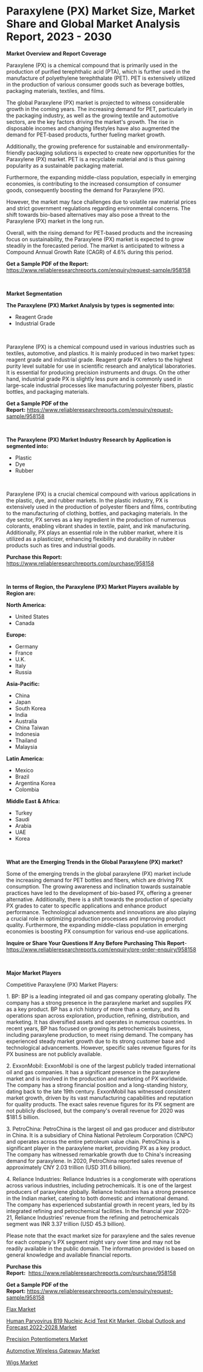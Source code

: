 <p><h1>Paraxylene (PX) Market Size, Market Share and Global Market Analysis Report, 2023 - 2030</h1></p><p><strong>Market Overview and Report Coverage</strong></p>
<p><p>Paraxylene (PX) is a chemical compound that is primarily used in the production of purified terephthalic acid (PTA), which is further used in the manufacture of polyethylene terephthalate (PET). PET is extensively utilized in the production of various consumer goods such as beverage bottles, packaging materials, textiles, and films.</p><p>The global Paraxylene (PX) market is projected to witness considerable growth in the coming years. The increasing demand for PET, particularly in the packaging industry, as well as the growing textile and automotive sectors, are the key factors driving the market's growth. The rise in disposable incomes and changing lifestyles have also augmented the demand for PET-based products, further fueling market growth.</p><p>Additionally, the growing preference for sustainable and environmentally-friendly packaging solutions is expected to create new opportunities for the Paraxylene (PX) market. PET is a recyclable material and is thus gaining popularity as a sustainable packaging material.</p><p>Furthermore, the expanding middle-class population, especially in emerging economies, is contributing to the increased consumption of consumer goods, consequently boosting the demand for Paraxylene (PX).</p><p>However, the market may face challenges due to volatile raw material prices and strict government regulations regarding environmental concerns. The shift towards bio-based alternatives may also pose a threat to the Paraxylene (PX) market in the long run.</p><p>Overall, with the rising demand for PET-based products and the increasing focus on sustainability, the Paraxylene (PX) market is expected to grow steadily in the forecasted period. The market is anticipated to witness a Compound Annual Growth Rate (CAGR) of 4.6% during this period.</p></p>
<p><strong>Get a Sample PDF of the Report:</strong> <a href="https://www.reliableresearchreports.com/enquiry/request-sample/958158">https://www.reliableresearchreports.com/enquiry/request-sample/958158</a></p>
<p>&nbsp;</p>
<p><strong>Market Segmentation</strong></p>
<p><strong>The Paraxylene (PX) Market Analysis by types is segmented into:</strong></p>
<p><ul><li>Reagent Grade</li><li>Industrial Grade</li></ul></p>
<p>&nbsp;</p>
<p><p>Paraxylene (PX) is a chemical compound used in various industries such as textiles, automotive, and plastics. It is mainly produced in two market types: reagent grade and industrial grade. Reagent grade PX refers to the highest purity level suitable for use in scientific research and analytical laboratories. It is essential for producing precision instruments and drugs. On the other hand, industrial grade PX is slightly less pure and is commonly used in large-scale industrial processes like manufacturing polyester fibers, plastic bottles, and packaging materials.</p></p>
<p><strong>Get a Sample PDF of the Report:</strong>&nbsp;<a href="https://www.reliableresearchreports.com/enquiry/request-sample/958158">https://www.reliableresearchreports.com/enquiry/request-sample/958158</a></p>
<p>&nbsp;</p>
<p><strong>The Paraxylene (PX) Market Industry Research by Application is segmented into:</strong></p>
<p><ul><li>Plastic</li><li>Dye</li><li>Rubber</li></ul></p>
<p>&nbsp;</p>
<p><p>Paraxylene (PX) is a crucial chemical compound with various applications in the plastic, dye, and rubber markets. In the plastic industry, PX is extensively used in the production of polyester fibers and films, contributing to the manufacturing of clothing, bottles, and packaging materials. In the dye sector, PX serves as a key ingredient in the production of numerous colorants, enabling vibrant shades in textile, paint, and ink manufacturing. Additionally, PX plays an essential role in the rubber market, where it is utilized as a plasticizer, enhancing flexibility and durability in rubber products such as tires and industrial goods.</p></p>
<p><strong>Purchase this Report:</strong>&nbsp; <a href="https://www.reliableresearchreports.com/purchase/958158">https://www.reliableresearchreports.com/purchase/958158</a></p>
<p>&nbsp;</p>
<p><strong>In terms of Region, the Paraxylene (PX) Market Players available by Region are:</strong></p>
<p>
    <p> <strong> North America: </strong>
        <ul>
            <li>United States</li>
            <li>Canada</li>
        </ul>
        </p> 
    <p> <strong> Europe: </strong>
        <ul>
            <li>Germany</li>
            <li>France</li>
            <li>U.K.</li>
            <li>Italy</li>
            <li>Russia</li>
        </ul>
        </p> 
    <p> <strong> Asia-Pacific: </strong>
        <ul>
            <li>China</li>
            <li>Japan</li>
            <li>South Korea</li>
            <li>India</li>
            <li>Australia</li>
            <li>China Taiwan</li>
            <li>Indonesia</li>
            <li>Thailand</li>
            <li>Malaysia</li>
        </ul>
        </p> 
    <p> <strong> Latin America: </strong>
        <ul>
            <li>Mexico</li>
            <li>Brazil</li>
            <li>Argentina Korea</li>
            <li>Colombia</li>
        </ul>
        </p> 
    <p> <strong> Middle East & Africa: </strong>
        <ul>
            <li>Turkey</li>
            <li>Saudi</li>
            <li>Arabia</li>
            <li>UAE</li>
            <li>Korea</li>
        </ul>
    </p>
    </p>
<p>&nbsp;</p>
<p><strong>What are the Emerging Trends in the Global Paraxylene (PX) market?</strong></p>
<p><p>Some of the emerging trends in the global paraxylene (PX) market include the increasing demand for PET bottles and fibers, which are driving PX consumption. The growing awareness and inclination towards sustainable practices have led to the development of bio-based PX, offering a greener alternative. Additionally, there is a shift towards the production of specialty PX grades to cater to specific applications and enhance product performance. Technological advancements and innovations are also playing a crucial role in optimizing production processes and improving product quality. Furthermore, the expanding middle-class population in emerging economies is boosting PX consumption for various end-use applications.</p></p>
<p><strong>Inquire or Share Your Questions If Any Before Purchasing This Report</strong>- <a href="https://www.reliableresearchreports.com/enquiry/pre-order-enquiry/958158">https://www.reliableresearchreports.com/enquiry/pre-order-enquiry/958158</a></p>
<p>&nbsp;</p>
<p><strong>Major Market Players</strong></p>
<p><p>Competitive Paraxylene (PX) Market Players:</p><p>1. BP: BP is a leading integrated oil and gas company operating globally. The company has a strong presence in the paraxylene market and supplies PX as a key product. BP has a rich history of more than a century, and its operations span across exploration, production, refining, distribution, and marketing. It has diversified assets and operates in numerous countries. In recent years, BP has focused on growing its petrochemicals business, including paraxylene production, to meet rising demand. The company has experienced steady market growth due to its strong customer base and technological advancements. However, specific sales revenue figures for its PX business are not publicly available.</p><p>2. ExxonMobil: ExxonMobil is one of the largest publicly traded international oil and gas companies. It has a significant presence in the paraxylene market and is involved in the production and marketing of PX worldwide. The company has a strong financial position and a long-standing history, dating back to the late 19th century. ExxonMobil has witnessed consistent market growth, driven by its vast manufacturing capabilities and reputation for quality products. The exact sales revenue figures for its PX segment are not publicly disclosed, but the company's overall revenue for 2020 was $181.5 billion.</p><p>3. PetroChina: PetroChina is the largest oil and gas producer and distributor in China. It is a subsidiary of China National Petroleum Corporation (CNPC) and operates across the entire petroleum value chain. PetroChina is a significant player in the paraxylene market, providing PX as a key product. The company has witnessed remarkable growth due to China's increasing demand for paraxylene. In 2020, PetroChina reported sales revenue of approximately CNY 2.03 trillion (USD 311.6 billion).</p><p>4. Reliance Industries: Reliance Industries is a conglomerate with operations across various industries, including petrochemicals. It is one of the largest producers of paraxylene globally. Reliance Industries has a strong presence in the Indian market, catering to both domestic and international demand. The company has experienced substantial growth in recent years, led by its integrated refining and petrochemical facilities. In the financial year 2020-21, Reliance Industries' revenue from the refining and petrochemicals segment was INR 3.37 trillion (USD 45.3 billion).</p><p>Please note that the exact market size for paraxylene and the sales revenue for each company's PX segment might vary over time and may not be readily available in the public domain. The information provided is based on general knowledge and available financial reports.</p></p>
<p><strong>Purchase this Report:</strong>&nbsp;&nbsp;<a href="https://www.reliableresearchreports.com/purchase/958158">https://www.reliableresearchreports.com/purchase/958158</a></p>
<p></p>
<p><strong>Get a Sample PDF of the Report:</strong>&nbsp;<a href="https://www.reliableresearchreports.com/enquiry/request-sample/958158">https://www.reliableresearchreports.com/enquiry/request-sample/958158</a></p>
<p><p><a href="https://www.linkedin.com/pulse/flax-market-size-growth-forecast-from-2023-2030-bonded-research-0ufhe/">Flax Market</a></p><p><a href="https://issuu.com/reportprime-2/docs/human-parvovirus-b19-nucleic-acid-test-kit-market-?fr=xKAE9_zU1NQ">Human Parvovirus B19 Nucleic Acid Test Kit Market, Global Outlook and Forecast 2022-2028 Market</a></p><p><a href="https://www.reportprime.com/precision-potentiometers-r1950">Precision Potentiometers Market</a></p><p><a href="https://medium.com/@nayelibosco/automotive-wireless-gateway-market-size-growth-forecast-2023-2030-66ad7a64fa23">Automotive Wireless Gateway Market</a></p><p><a href="https://www.reportprime.com/wigs-r2948">Wigs Market</a></p></p>